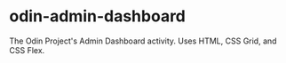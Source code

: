 # odin-admin-dashboard
The Odin Project's Admin Dashboard activity. Uses HTML, CSS Grid, and CSS Flex.

